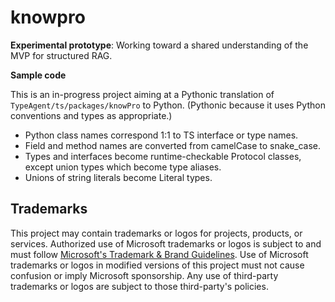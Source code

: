 # knowpro

**Experimental prototype**: Working toward a shared understanding
of the MVP for structured RAG.

**Sample code**

This is an in-progress project aiming at a Pythonic translation of
`TypeAgent/ts/packages/knowPro` to Python. (Pythonic because it
uses Python conventions and types as appropriate.)

- Python class names correspond 1:1 to TS interface or type names.
- Field and method names are converted from camelCase to snake_case.
- Types and interfaces become runtime-checkable Protocol classes,
  except union types which become type aliases.
- Unions of string literals become Literal types.

## Trademarks

This project may contain trademarks or logos for projects, products, or services.
Authorized use of Microsoft trademarks or logos is subject to and must follow
[Microsoft's Trademark & Brand Guidelines](https://www.microsoft.com/en-us/legal/intellectualproperty/trademarks/usage/general).
Use of Microsoft trademarks or logos in modified versions of this project
must not cause confusion or imply Microsoft sponsorship.
Any use of third-party trademarks or logos are subject to those third-party's policies.
